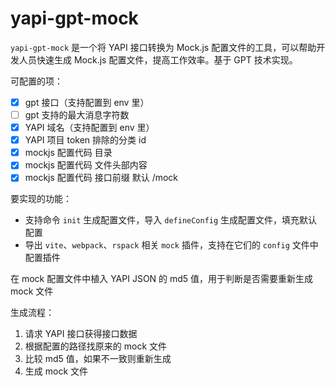 # yapi-gpt-mock

`yapi-gpt-mock` 是一个将 YAPI 接口转换为 Mock.js 配置文件的工具，可以帮助开发人员快速生成 Mock.js 配置文件，提高工作效率。基于 GPT 技术实现。

可配置的项：

- [x] gpt 接口（支持配置到 env 里）
- [ ] gpt 支持的最大消息字符数
- [x] YAPI 域名（支持配置到 env 里）
- [x] YAPI 项目 token 排除的分类 id
- [x] mockjs 配置代码 目录
- [x] mockjs 配置代码 文件头部内容
- [x] mockjs 配置代码 接口前缀 默认 /mock

要实现的功能：

- 支持命令 `init` 生成配置文件，导入 `defineConfig` 生成配置文件，填充默认配置
- 导出 `vite`、`webpack`、`rspack` 相关 `mock` 插件，支持在它们的 `config` 文件中配置插件

在 mock 配置文件中植入 YAPI JSON 的 md5 值，用于判断是否需要重新生成 mock 文件

生成流程：

1. 请求 YAPI 接口获得接口数据
2. 根据配置的路径找原来的 mock 文件
3. 比较 md5 值，如果不一致则重新生成
4. 生成 mock 文件
